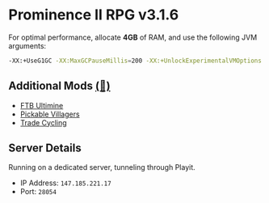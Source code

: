 # Prominence II RPG v3.1.6
For optimal performance, allocate **4GB** of RAM, and use the following JVM arguments:

```bash
-XX:+UseG1GC -XX:MaxGCPauseMillis=200 -XX:+UnlockExperimentalVMOptions -XX:+OptimizeStringConcat -XX:+UseStringDeduplication -Dfml.ignoreInvalidMinecraftCertificates=true -Dfml.ignorePatchDiscrepancies=true
```

## Additional Mods [(🔗)](Additional%20Mods)
- [FTB Ultimine](https://www.curseforge.com/minecraft/mc-mods/ftb-ultimine-fabric)
- [Pickable Villagers](https://www.curseforge.com/minecraft/mc-mods/pickable-villagers)
- [Trade Cycling](https://www.curseforge.com/minecraft/mc-mods/trade-cycling)

## Server Details
Running on a dedicated server, tunneling through Playit.
- IP Address: ```147.185.221.17```
- Port: `28054`
